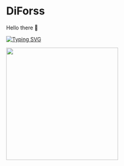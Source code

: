 # DiForss 
Hello there 👋

[![Typing SVG](https://readme-typing-svg.herokuapp.com?color=%2336BCF7&lines=Computer+science+student)](https://git.io/typing-svg)
<div style=“display: flex”> 
  
  <!DOCTYPE html>
<html lang="en">
<head>
    <meta charset="UTF-8">
    <meta http-equiv="X-UA-Compatible" content="IE=edge">
    <meta name="viewport" content="width=device-width, initial-scale=1.0">
    
        
       
</head>
<body>
   
<div id="header"> 
  <img src="https://media.giphy.com/media/qgQUggAC3Pfv687qPC/giphy.gif" width="300"/>  
  
</div>

</body>
</html>
